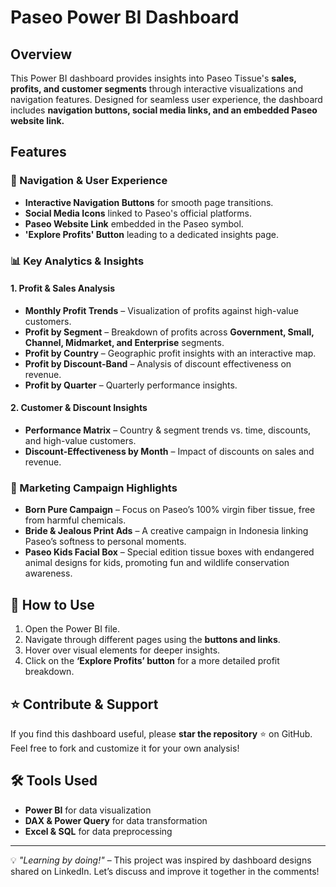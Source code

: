 # Paseo Power BI Dashboard

## Overview
This Power BI dashboard provides insights into Paseo Tissue's **sales, profits, and customer segments** through interactive visualizations and navigation features. Designed for seamless user experience, the dashboard includes **navigation buttons, social media links, and an embedded Paseo website link.**

## Features
### 📌 Navigation & User Experience
- **Interactive Navigation Buttons** for smooth page transitions.
- **Social Media Icons** linked to Paseo's official platforms.
- **Paseo Website Link** embedded in the Paseo symbol.
- **'Explore Profits' Button** leading to a dedicated insights page.

### 📊 Key Analytics & Insights
#### **1. Profit & Sales Analysis**
- **Monthly Profit Trends** – Visualization of profits against high-value customers.
- **Profit by Segment** – Breakdown of profits across **Government, Small, Channel, Midmarket, and Enterprise** segments.
- **Profit by Country** – Geographic profit insights with an interactive map.
- **Profit by Discount-Band** – Analysis of discount effectiveness on revenue.
- **Profit by Quarter** – Quarterly performance insights.

#### **2. Customer & Discount Insights**
- **Performance Matrix** – Country & segment trends vs. time, discounts, and high-value customers.
- **Discount-Effectiveness by Month** – Impact of discounts on sales and revenue.

### 🎯 Marketing Campaign Highlights
- **Born Pure Campaign** – Focus on Paseo’s 100% virgin fiber tissue, free from harmful chemicals.
- **Bride & Jealous Print Ads** – A creative campaign in Indonesia linking Paseo’s softness to personal moments.
- **Paseo Kids Facial Box** – Special edition tissue boxes with endangered animal designs for kids, promoting fun and wildlife conservation awareness.

## 📂 How to Use
1. Open the Power BI file.
2. Navigate through different pages using the **buttons and links**.
3. Hover over visual elements for deeper insights.
4. Click on the **‘Explore Profits’ button** for a more detailed profit breakdown.

## ⭐ Contribute & Support
If you find this dashboard useful, please **star the repository** ⭐ on GitHub. Feel free to fork and customize it for your own analysis!

## 🛠 Tools Used
- **Power BI** for data visualization
- **DAX & Power Query** for data transformation
- **Excel & SQL** for data preprocessing

---
💡 _"Learning by doing!"_ – This project was inspired by dashboard designs shared on LinkedIn. Let’s discuss and improve it together in the comments!

